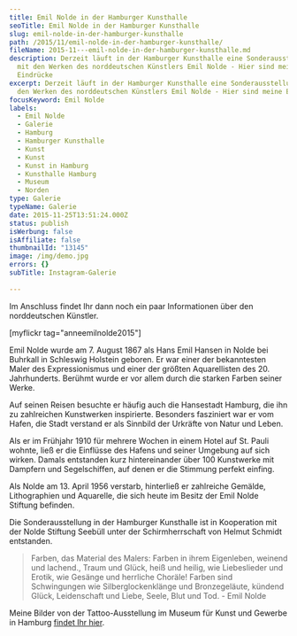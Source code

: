 ```yaml
---
title: Emil Nolde in der Hamburger Kunsthalle
seoTitle: Emil Nolde in der Hamburger Kunsthalle
slug: emil-nolde-in-der-hamburger-kunsthalle
path: /2015/11/emil-nolde-in-der-hamburger-kunsthalle/
fileName: 2015-11---emil-nolde-in-der-hamburger-kunsthalle.md
description: Derzeit läuft in der Hamburger Kunsthalle eine Sonderausstellung
  mit den Werken des norddeutschen Künstlers Emil Nolde - Hier sind meine
  Eindrücke
excerpt: Derzeit läuft in der Hamburger Kunsthalle eine Sonderausstellung mit
  den Werken des norddeutschen Künstlers Emil Nolde - Hier sind meine Eindrücke
focusKeyword: Emil Nolde
labels:
  - Emil Nolde
  - Galerie
  - Hamburg
  - Hamburger Kunsthalle
  - Kunst
  - Kunst
  - Kunst in Hamburg
  - Kunsthalle Hamburg
  - Museum
  - Norden
type: Galerie
typeName: Galerie
date: 2015-11-25T13:51:24.000Z
status: publish
isWerbung: false
isAffiliate: false
thumbnailId: "13145"
image: /img/demo.jpg
errors: {}
subTitle: Instagram-Galerie
  
---
```


Im Anschluss findet Ihr dann noch ein paar Informationen über den norddeutschen
Künstler.

[myflickr tag="anneemilnolde2015"]

Emil Nolde wurde am 7. August 1867 als Hans Emil Hansen in Nolde bei Buhrkall in
Schleswig Holstein geboren. Er war einer der bekanntesten Maler des
Expressionismus und einer der größten Aquarellisten des 20. Jahrhunderts.
Berühmt wurde er vor allem durch die starken Farben seiner Werke.

Auf seinen Reisen besuchte er häufig auch die Hansestadt Hamburg, die ihn zu
zahlreichen Kunstwerken inspirierte. Besonders fasziniert war er vom Hafen, die
Stadt verstand er als Sinnbild der Urkräfte von Natur und Leben.

Als er im Frühjahr 1910 für mehrere Wochen in einem Hotel auf St. Pauli wohnte,
ließ er die Einflüsse des Hafens und seiner Umgebung auf sich wirken. Damals
entstanden kurz hintereinander über 100 Kunstwerke mit Dampfern und
Segelschiffen, auf denen er die Stimmung perfekt einfing.

Als Nolde am 13. April 1956 verstarb, hinterließ er zahlreiche Gemälde,
Lithographien und Aquarelle, die sich heute im Besitz der Emil Nolde Stiftung
befinden.

Die Sonderausstellung in der Hamburger Kunsthalle ist in Kooperation mit der
Nolde Stiftung Seebüll unter der Schirmherrschaft von Helmut Schmidt entstanden.

> Farben, das Material des Malers: Farben in ihrem Eigenleben, weinend und
> lachend., Traum und Glück, heiß und heilig, wie Liebeslieder und Erotik, wie
> Gesänge und herrliche Choräle! Farben sind Schwingungen wie
> Silberglockenklänge und Bronzegeläute, kündend Glück, Leidenschaft und Liebe,
> Seele, Blut und Tod. - Emil Nolde

Meine Bilder von der Tattoo-Ausstellung im Museum für Kunst und Gewerbe in
Hamburg
[findet Ihr hier](/2015/08/tattoo-ausstellung-im-museum-fuer-kunst-und-gewerbe-hamburg/).

  